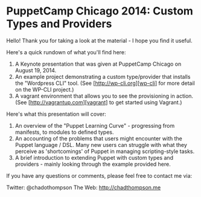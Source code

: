 PuppetCamp Chicago 2014:  Custom Types and Providers
========================

Hello!  Thank you for taking a look at the material - I hope you find it useful.

Here's a quick rundown of what you'll find here:

  1.  A Keynote presentation that was given at PuppetCamp Chicago on August 19, 2014.
  2.  An example project demonstrating a custom type/provider that installs the
      "Wordpress CLI" tool.  (See [http://wp-cli.org][wp-cli] for more detail on the WP-CLI project.)
  3.  A vagrant environment that allows you to see the provisioning in action.  (See [http://vagrantup.com][vagrant] to get started using Vagrant.)
  
  [wp-cli]: http://wp.cli.org
  [vagrant]: http://vagrantup.com
  
Here's what this presentation will cover:

  1.  An overview of the "Puppet Learning Curve" - progressing from manifests, to modules to defined types.
  2.  An accounting of the problems that users might encounter with the Puppet language / DSL. Many new users can struggle with what they perceive as 'shortcomings' of Puppet in managing scripting-style tasks.
  3.  A brief introduction to extending Puppet with custom types and providers - mainly looking through the example provided here.

If you have any questions or comments, please feel free to contact me via:

Twitter:  @chadothompson
The Web:  http://chadthompson.me
